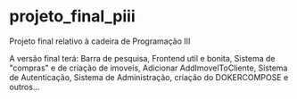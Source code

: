 # projeto_final_piii
Projeto final relativo à cadeira de Programação III

A versão final terá:
Barra de pesquisa, Frontend util e bonita, Sistema de "compras" e de criação de imoveis, Adicionar AddImovelToCliente, Sistema de Autenticação, Sistema de Administração, criação do DOKERCOMPOSE e outros...